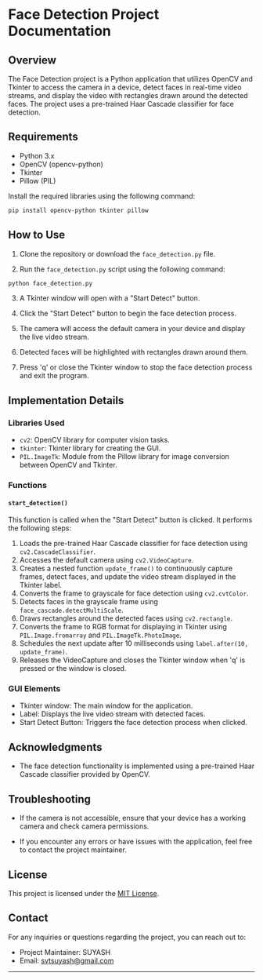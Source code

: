# Face Detection Project Documentation

## Overview

The Face Detection project is a Python application that utilizes OpenCV and Tkinter to access the camera in a device, detect faces in real-time video streams, and display the video with rectangles drawn around the detected faces. The project uses a pre-trained Haar Cascade classifier for face detection.

## Requirements

- Python 3.x
- OpenCV (opencv-python)
- Tkinter
- Pillow (PIL)

Install the required libraries using the following command:

```bash
pip install opencv-python tkinter pillow
```

## How to Use

1. Clone the repository or download the `face_detection.py` file.

2. Run the `face_detection.py` script using the following command:

```bash
python face_detection.py
```

3. A Tkinter window will open with a "Start Detect" button.

4. Click the "Start Detect" button to begin the face detection process.

5. The camera will access the default camera in your device and display the live video stream.

6. Detected faces will be highlighted with rectangles drawn around them.

7. Press 'q' or close the Tkinter window to stop the face detection process and exit the program.

## Implementation Details

### Libraries Used

- `cv2`: OpenCV library for computer vision tasks.
- `tkinter`: Tkinter library for creating the GUI.
- `PIL.ImageTk`: Module from the Pillow library for image conversion between OpenCV and Tkinter.

### Functions

#### `start_detection()`

This function is called when the "Start Detect" button is clicked. It performs the following steps:

1. Loads the pre-trained Haar Cascade classifier for face detection using `cv2.CascadeClassifier`.
2. Accesses the default camera using `cv2.VideoCapture`.
3. Creates a nested function `update_frame()` to continuously capture frames, detect faces, and update the video stream displayed in the Tkinter label.
4. Converts the frame to grayscale for face detection using `cv2.cvtColor`.
5. Detects faces in the grayscale frame using `face_cascade.detectMultiScale`.
6. Draws rectangles around the detected faces using `cv2.rectangle`.
7. Converts the frame to RGB format for displaying in Tkinter using `PIL.Image.fromarray` and `PIL.ImageTk.PhotoImage`.
8. Schedules the next update after 10 milliseconds using `label.after(10, update_frame)`.
9. Releases the VideoCapture and closes the Tkinter window when 'q' is pressed or the window is closed.

### GUI Elements

- Tkinter window: The main window for the application.
- Label: Displays the live video stream with detected faces.
- Start Detect Button: Triggers the face detection process when clicked.

## Acknowledgments

- The face detection functionality is implemented using a pre-trained Haar Cascade classifier provided by OpenCV.

## Troubleshooting

- If the camera is not accessible, ensure that your device has a working camera and check camera permissions.

- If you encounter any errors or have issues with the application, feel free to contact the project maintainer.

## License

This project is licensed under the [MIT License](LICENSE).

## Contact

For any inquiries or questions regarding the project, you can reach out to:

- Project Maintainer: SUYASH
- Email: svtsuyash@gmail.com

---

